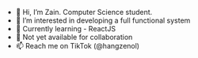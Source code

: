- 👋 Hi, I’m Zain. Computer Science student.
- 👀 I’m interested in developing a full functional system
- 🌱 Currently learning - ReactJS
- 💞️ Not yet available for collaboration
- 📫 Reach me on TikTok (@hangzenol)

<!---
hangzenol/hangzenol is a ✨ special ✨ repository because its `README.md` (this file) appears on your GitHub profile.
You can click the Preview link to take a look at your changes.
--->
